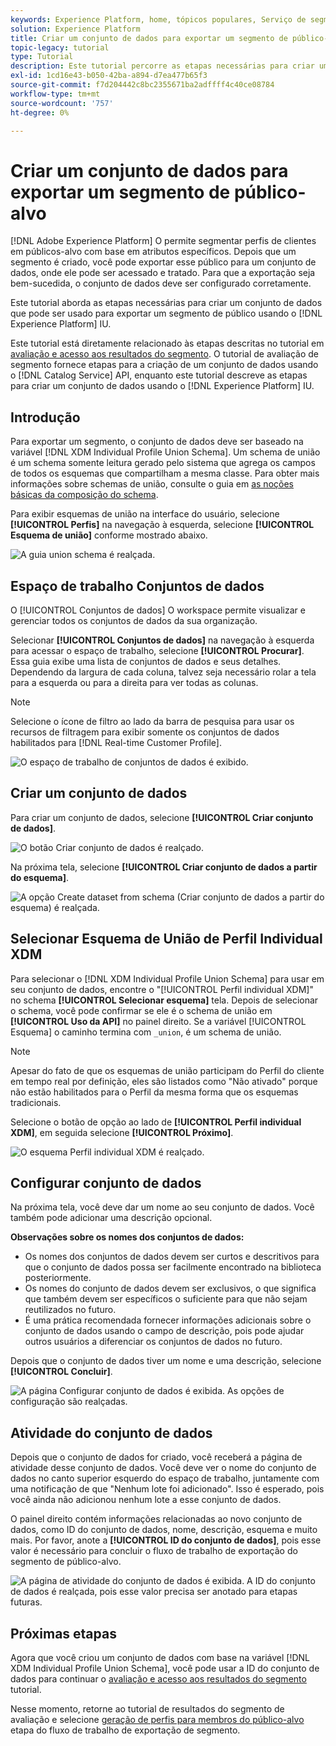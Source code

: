 ```yaml
---
keywords: Experience Platform, home, tópicos populares, Serviço de segmentação, segmentação, Segmentação, criar um conjunto de dados, exportar segmento do público-alvo, exportar segmento;
solution: Experience Platform
title: Criar um conjunto de dados para exportar um segmento de público-alvo
topic-legacy: tutorial
type: Tutorial
description: Este tutorial percorre as etapas necessárias para criar um conjunto de dados que pode ser usado para exportar um segmento de público-alvo usando a interface do usuário do Experience Platform.
exl-id: 1cd16e43-b050-42ba-a894-d7ea477b65f3
source-git-commit: f7d204442c8bc2355671ba2adffff4c40ce08784
workflow-type: tm+mt
source-wordcount: '757'
ht-degree: 0%

---
```


# Criar um conjunto de dados para exportar um segmento de público-alvo

[!DNL Adobe Experience Platform] O permite segmentar perfis de clientes em públicos-alvo com base em atributos específicos. Depois que um segmento é criado, você pode exportar esse público para um conjunto de dados, onde ele pode ser acessado e tratado. Para que a exportação seja bem-sucedida, o conjunto de dados deve ser configurado corretamente.

Este tutorial aborda as etapas necessárias para criar um conjunto de dados que pode ser usado para exportar um segmento de público usando o [!DNL Experience Platform] IU.

Este tutorial está diretamente relacionado às etapas descritas no tutorial em [avaliação e acesso aos resultados do segmento](./evaluate-a-segment.md). O tutorial de avaliação de segmento fornece etapas para a criação de um conjunto de dados usando o [!DNL Catalog Service] API, enquanto este tutorial descreve as etapas para criar um conjunto de dados usando o [!DNL Experience Platform] IU.

## Introdução

Para exportar um segmento, o conjunto de dados deve ser baseado na variável [!DNL XDM Individual Profile Union Schema]. Um schema de união é um schema somente leitura gerado pelo sistema que agrega os campos de todos os esquemas que compartilham a mesma classe. Para obter mais informações sobre schemas de união, consulte o guia em [as noções básicas da composição do schema](../../xdm/schema/composition.md#union).

Para exibir esquemas de união na interface do usuário, selecione **[!UICONTROL Perfis]** na navegação à esquerda, selecione **[!UICONTROL Esquema de união]** conforme mostrado abaixo.

![A guia union schema é realçada.](../images/tutorials/segment-export-dataset/union.png)

## Espaço de trabalho Conjuntos de dados

O [!UICONTROL Conjuntos de dados] O workspace permite visualizar e gerenciar todos os conjuntos de dados da sua organização.

Selecionar **[!UICONTROL Conjuntos de dados]** na navegação à esquerda para acessar o espaço de trabalho, selecione **[!UICONTROL Procurar]**. Essa guia exibe uma lista de conjuntos de dados e seus detalhes. Dependendo da largura de cada coluna, talvez seja necessário rolar a tela para a esquerda ou para a direita para ver todas as colunas.

>[!NOTE]
>
>Selecione o ícone de filtro ao lado da barra de pesquisa para usar os recursos de filtragem para exibir somente os conjuntos de dados habilitados para [!DNL Real-time Customer Profile].

![O espaço de trabalho de conjuntos de dados é exibido.](../images/tutorials/segment-export-dataset/browse.png)

## Criar um conjunto de dados

Para criar um conjunto de dados, selecione **[!UICONTROL Criar conjunto de dados]**.

![O botão Criar conjunto de dados é realçado.](../images/tutorials/segment-export-dataset/create-dataset.png)

Na próxima tela, selecione **[!UICONTROL Criar conjunto de dados a partir do esquema]**.

![A opção Create dataset from schema (Criar conjunto de dados a partir do esquema) é realçada.](../images/tutorials/segment-export-dataset/create-from-schema.png)

## Selecionar Esquema de União de Perfil Individual XDM

Para selecionar o [!DNL XDM Individual Profile Union Schema] para usar em seu conjunto de dados, encontre o &quot;[!UICONTROL Perfil individual XDM]&quot; no schema **[!UICONTROL Selecionar esquema]** tela. Depois de selecionar o schema, você pode confirmar se ele é o schema de união em **[!UICONTROL Uso da API]** no painel direito. Se a variável [!UICONTROL Esquema] o caminho termina com `_union`, é um schema de união.

>[!NOTE]
>
>Apesar do fato de que os esquemas de união participam do Perfil do cliente em tempo real por definição, eles são listados como &quot;Não ativado&quot; porque não estão habilitados para o Perfil da mesma forma que os esquemas tradicionais.

Selecione o botão de opção ao lado de **[!UICONTROL Perfil individual XDM]**, em seguida selecione **[!UICONTROL Próximo]**.

![O esquema Perfil individual XDM é realçado.](../images/tutorials/segment-export-dataset/select-schema.png)

## Configurar conjunto de dados

Na próxima tela, você deve dar um nome ao seu conjunto de dados. Você também pode adicionar uma descrição opcional.

**Observações sobre os nomes dos conjuntos de dados:**

* Os nomes dos conjuntos de dados devem ser curtos e descritivos para que o conjunto de dados possa ser facilmente encontrado na biblioteca posteriormente.
* Os nomes do conjunto de dados devem ser exclusivos, o que significa que também devem ser específicos o suficiente para que não sejam reutilizados no futuro.
* É uma prática recomendada fornecer informações adicionais sobre o conjunto de dados usando o campo de descrição, pois pode ajudar outros usuários a diferenciar os conjuntos de dados no futuro.

Depois que o conjunto de dados tiver um nome e uma descrição, selecione **[!UICONTROL Concluir]**.

![A página Configurar conjunto de dados é exibida. As opções de configuração são realçadas.](../images/tutorials/segment-export-dataset/configure-dataset.png)

## Atividade do conjunto de dados

Depois que o conjunto de dados for criado, você receberá a página de atividade desse conjunto de dados. Você deve ver o nome do conjunto de dados no canto superior esquerdo do espaço de trabalho, juntamente com uma notificação de que &quot;Nenhum lote foi adicionado&quot;. Isso é esperado, pois você ainda não adicionou nenhum lote a esse conjunto de dados.

O painel direito contém informações relacionadas ao novo conjunto de dados, como ID do conjunto de dados, nome, descrição, esquema e muito mais. Por favor, anote a **[!UICONTROL ID do conjunto de dados]**, pois esse valor é necessário para concluir o fluxo de trabalho de exportação do segmento de público-alvo.

![A página de atividade do conjunto de dados é exibida. A ID do conjunto de dados é realçada, pois esse valor precisa ser anotado para etapas futuras.](../images/tutorials/segment-export-dataset/activity.png)

## Próximas etapas

Agora que você criou um conjunto de dados com base na variável [!DNL XDM Individual Profile Union Schema], você pode usar a ID do conjunto de dados para continuar o [avaliação e acesso aos resultados do segmento](./evaluate-a-segment.md) tutorial.

Nesse momento, retorne ao tutorial de resultados do segmento de avaliação e selecione [geração de perfis para membros do público-alvo](./evaluate-a-segment.md#generate-profiles) etapa do fluxo de trabalho de exportação de segmento.
